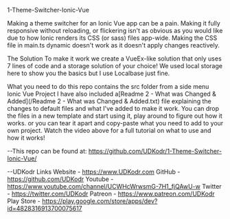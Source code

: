 1-Theme-Switcher-Ionic-Vue

Making a theme switcher for an Ionic Vue app can be a pain. Making it fully responsive without reloading, or flickering isn't as obvious as you would like due to how Ionic renders its CSS (or sass) files app-wide. Making the CSS file in main.ts dynamic doesn't work as it doesn't apply changes reactively.

The Solution
To make it work we create a VueEx-like solution that only uses 7 lines of code and a storage solution of your choice! We used local storage here to show you the basics but I use Localbase just fine.

What you need to do
this repo contains the src folder from a side menu Ionic Vue Project
I have also included a[Readme 2 - What was Changed & Added](/Readme 2 - What was Changed & Added.txt) file explaining the changes to default files and what I've added to make it work.
You can drop the files in a new template and start using it, play around to figure out how it works. or you can tear it apart and copy-paste what you need to add to your own project.
Watch the video above for a full tutorial on what to use and how it works!

--This repo can be found at:
https://github.com/UDKodr/1-Theme-Switcher-Ionic-Vue/

--UDKodr Links
Website - https://www.UDKodr.com
GitHub - https://github.com/UDKodr
Youtube - https://www.youtube.com/channel/UCWHcWrwsmG-7H1_fjQAwU-w
Twitter - https://twitter.com/UDKodr
Patreon - https://www.patreon.com/UDKodr
Play Store - https://play.google.com/store/apps/dev?id=4828316913700075617
